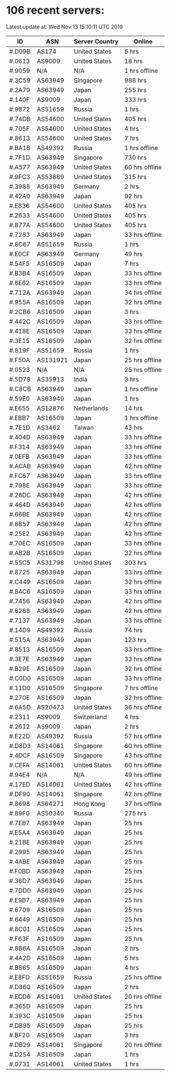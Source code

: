 # 106 recent servers:

Latest update at: Wed Nov 13 15:10:11 UTC 2019

| ID | ASN | Server Country | Online |
| -- | --- | -------------- | ------ |
| #.D09B | AS174 | United States | 5 hrs |
| #.0613 | AS9009 | United States | 18 hrs |
| #.9059 | N/A | N/A | 1 hrs offline |
| #.3C59 | AS63949 | Singapore | 988 hrs |
| #.2A79 | AS63949 | Japan | 255 hrs |
| #.140F | AS9009 | Japan | 333 hrs |
| #.9872 | AS51659 | Russia | 1 hrs |
| #.74DB | AS54600 | United States | 405 hrs |
| #.705F | AS54600 | United States | 4 hrs |
| #.8613 | AS54600 | United States | 7 hrs |
| #.BA1B | AS49392 | Russia | 1 hrs offline |
| #.7F1D | AS63949 | Singapore | 730 hrs |
| #.A577 | AS63949 | United States | 60 hrs offline |
| #.9FC3 | AS53889 | United States | 315 hrs |
| #.3988 | AS63949 | Germany | 2 hrs |
| #.42A0 | AS63949 | Japan | 92 hrs |
| #.E836 | AS54600 | United States | 405 hrs |
| #.2633 | AS54600 | United States | 405 hrs |
| #.877A | AS54600 | United States | 405 hrs |
| #.7283 | AS63949 | Japan | 33 hrs offline |
| #.8C67 | AS51659 | Russia | 1 hrs |
| #.E0CF | AS63949 | Germany | 49 hrs |
| #.54F5 | AS16509 | Japan | 7 hrs |
| #.B3B4 | AS16509 | Japan | 33 hrs offline |
| #.6E62 | AS16509 | Japan | 33 hrs offline |
| #.712A | AS63949 | Japan | 34 hrs offline |
| #.955A | AS16509 | Japan | 32 hrs offline |
| #.2CB6 | AS16509 | Japan | 3 hrs |
| #.442C | AS16509 | Japan | 33 hrs offline |
| #.418E | AS16509 | Japan | 33 hrs offline |
| #.3E15 | AS16509 | Japan | 32 hrs offline |
| #.819F | AS51659 | Russia | 1 hrs |
| #.F50A | AS131921 | Japan | 25 hrs offline |
| #.0523 | N/A | N/A | 25 hrs offline |
| #.5D79 | AS35913 | India | 3 hrs |
| #.C8CB | AS63949 | Japan | 1 hrs offline |
| #.59E0 | AS63949 | Japan | 1 hrs |
| #.E655 | AS12876 | Netherlands | 14 hrs |
| #.EBB7 | AS16509 | Japan | 1 hrs offline |
| #.7E1D | AS3462 | Taiwan | 43 hrs |
| #.404D | AS63949 | Japan | 33 hrs offline |
| #.F314 | AS63949 | Japan | 33 hrs offline |
| #.0EFB | AS63949 | Japan | 33 hrs offline |
| #.ACAB | AS63949 | Japan | 42 hrs offline |
| #.FC67 | AS63949 | Japan | 33 hrs offline |
| #.798E | AS63949 | Japan | 33 hrs offline |
| #.28DC | AS63949 | Japan | 42 hrs offline |
| #.464D | AS63949 | Japan | 42 hrs offline |
| #.66BE | AS63949 | Japan | 42 hrs offline |
| #.8B57 | AS63949 | Japan | 42 hrs offline |
| #.25E2 | AS63949 | Japan | 42 hrs offline |
| #.70EC | AS16509 | Japan | 33 hrs offline |
| #.AB2B | AS16509 | Japan | 32 hrs offline |
| #.55C5 | AS31798 | United States | 303 hrs |
| #.8725 | AS63949 | Japan | 33 hrs offline |
| #.C449 | AS16509 | Japan | 32 hrs offline |
| #.84C6 | AS16509 | Japan | 33 hrs offline |
| #.7456 | AS63949 | Japan | 42 hrs offline |
| #.6288 | AS63949 | Japan | 42 hrs offline |
| #.7137 | AS63949 | Japan | 33 hrs offline |
| #.14D9 | AS49392 | Russia | 74 hrs |
| #.515A | AS63949 | Japan | 123 hrs |
| #.8513 | AS16509 | Japan | 33 hrs offline |
| #.3E7E | AS63949 | Japan | 33 hrs offline |
| #.B29E | AS16509 | Japan | 32 hrs offline |
| #.C0D0 | AS16509 | Japan | 33 hrs offline |
| #.11D0 | AS16509 | Singapore | 7 hrs offline |
| #.270E | AS16509 | Japan | 32 hrs offline |
| #.6A5D | AS20473 | United States | 36 hrs offline |
| #.2311 | AS9009 | Switzerland | 4 hrs |
| #.2612 | AS9009 | Japan | 2 hrs |
| #.E22D | AS49392 | Russia | 57 hrs offline |
| #.D8D3 | AS14061 | Singapore | 60 hrs offline |
| #.4DCF | AS16509 | Singapore | 43 hrs offline |
| #.CEFA | AS14061 | United States | 60 hrs offline |
| #.94E4 | N/A | N/A | 49 hrs offline |
| #.17ED | AS14061 | United States | 42 hrs offline |
| #.DF90 | AS14061 | Singapore | 42 hrs offline |
| #.8698 | AS64271 | Hong Kong | 37 hrs offline |
| #.89F0 | AS50340 | Russia | 275 hrs |
| #.7EB7 | AS63949 | Japan | 25 hrs |
| #.E5A4 | AS63949 | Japan | 25 hrs |
| #.21BE | AS63949 | Japan | 25 hrs |
| #.2995 | AS63949 | Japan | 25 hrs |
| #.4ABE | AS63949 | Japan | 25 hrs |
| #.F0BD | AS63949 | Japan | 25 hrs |
| #.36D7 | AS63949 | Japan | 25 hrs |
| #.7DD0 | AS63949 | Japan | 25 hrs |
| #.E9B7 | AS63949 | Japan | 25 hrs |
| #.6709 | AS16509 | Japan | 25 hrs |
| #.6449 | AS16509 | Japan | 25 hrs |
| #.8C01 | AS16509 | Japan | 25 hrs |
| #.F63F | AS16509 | Japan | 25 hrs |
| #.8B6A | AS16509 | Japan | 2 hrs |
| #.4A2D | AS16509 | Japan | 5 hrs |
| #.B865 | AS16509 | Japan | 4 hrs |
| #.E8FD | AS51659 | Russia | 25 hrs offline |
| #.D860 | AS16509 | Japan | 2 hrs |
| #.ECD6 | AS14061 | United States | 20 hrs offline |
| #.365D | AS16509 | Japan | 25 hrs |
| #.393C | AS16509 | Japan | 25 hrs |
| #.DB95 | AS16509 | Japan | 25 hrs |
| #.BF20 | AS16509 | Japan | 3 hrs |
| #.DB29 | AS14061 | Singapore | 20 hrs offline |
| #.D254 | AS16509 | Japan | 1 hrs |
| #.0731 | AS14061 | United States | 1 hrs |

